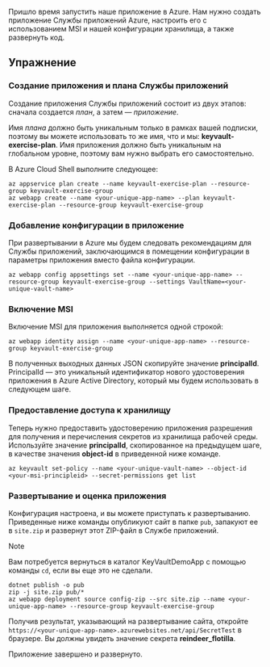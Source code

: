 Пришло время запустить наше приложение в Azure. Нам нужно создать приложение Службы приложений Azure, настроить его с использованием MSI и нашей конфигурации хранилища, а также развернуть код.

## <a name="exercise"></a>Упражнение

### <a name="create-the-app-service-plan-and-app"></a>Создание приложения и плана Службы приложений

Создание приложения Службы приложений состоит из двух этапов: сначала создается *план*, а затем — *приложение*.

Имя *плана* должно быть уникальным только в рамках вашей подписки, поэтому вы можете использовать то же имя, что и мы: **keyvault-exercise-plan**. Имя приложения должно быть уникальным на глобальном уровне, поэтому вам нужно выбрать его самостоятельно.

В Azure Cloud Shell выполните следующее:

```azurecli
az appservice plan create --name keyvault-exercise-plan --resource-group keyvault-exercise-group
az webapp create --name <your-unique-app-name> --plan keyvault-exercise-plan --resource-group keyvault-exercise-group
```

### <a name="add-configuration-to-the-app"></a>Добавление конфигурации в приложение

При развертывании в Azure мы будем следовать рекомендациям для Службы приложений, заключающимся в помещении конфигурации в параметры приложения вместо файла конфигурации.

```azurecli
az webapp config appsettings set --name <your-unique-app-name> --resource-group keyvault-exercise-group --settings VaultName=<your-unique-vault-name>
```

### <a name="enable-msi"></a>Включение MSI

Включение MSI для приложения выполняется одной строкой:

```azurecli
az webapp identity assign --name <your-unique-app-name> --resource-group keyvault-exercise-group
```

В полученных выходных данных JSON скопируйте значение **principalId**. PrincipalId — это уникальный идентификатор нового удостоверения приложения в Azure Active Directory, который мы будем использовать в следующем шаге.

### <a name="grant-access-to-the-vault"></a>Предоставление доступа к хранилищу

Теперь нужно предоставить удостоверению приложения разрешения для получения и перечисления секретов из хранилища рабочей среды. Используйте значение **principalId**, скопированное на предыдущем шаге, в качестве значения **object-id** в приведенной ниже команде.

```azurecli
az keyvault set-policy --name <your-unique-vault-name> --object-id <your-msi-principleid> --secret-permissions get list
```

### <a name="deploy-the-app-and-try-it-out"></a>Развертывание и оценка приложения

Конфигурация настроена, и вы можете приступать к развертыванию. Приведенные ниже команды опубликуют сайт в папке `pub`, запакуют ее в `site.zip` и развернут этот ZIP-файл в Службе приложений.

> [!NOTE]
> Вам потребуется вернуться в каталог KeyVaultDemoApp с помощью команды `cd`, если вы еще это не сделали.

```console
dotnet publish -o pub
zip -j site.zip pub/*
az webapp deployment source config-zip --src site.zip --name <your-unique-app-name> --resource-group keyvault-exercise-group
```

Получив результат, указывающий на развертывание сайта, откройте `https://<your-unique-app-name>.azurewebsites.net/api/SecretTest` в браузере. Вы должны увидеть значение секрета **reindeer_flotilla**.

Приложение завершено и развернуто.